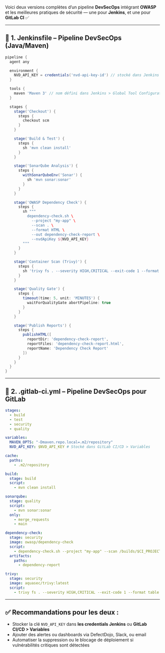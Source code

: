 Voici deux versions complètes d’un pipeline **DevSecOps** intégrant **OWASP** et les meilleures pratiques de sécurité — une pour **Jenkins**, et une pour **GitLab CI** ✅

---

## 🧱 **1. Jenkinsfile – Pipeline DevSecOps (Java/Maven)**
```groovy
pipeline {
  agent any

  environment {
    NVD_API_KEY = credentials('nvd-api-key-id') // stocké dans Jenkins credentials
  }

  tools {
    maven 'Maven 3' // nom défini dans Jenkins > Global Tool Configuration
  }

  stages {
    stage('Checkout') {
      steps {
        checkout scm
      }
    }

    stage('Build & Test') {
      steps {
        sh 'mvn clean install'
      }
    }

    stage('SonarQube Analysis') {
      steps {
        withSonarQubeEnv('Sonar') {
          sh 'mvn sonar:sonar'
        }
      }
    }

    stage('OWASP Dependency Check') {
      steps {
        sh """
          dependency-check.sh \
            --project "my-app" \
            --scan . \
            --format HTML \
            --out dependency-check-report \
            --nvdApiKey ${NVD_API_KEY}
        """
      }
    }

    stage('Container Scan (Trivy)') {
      steps {
        sh 'trivy fs . --severity HIGH,CRITICAL --exit-code 1 --format table'
      }
    }

    stage('Quality Gate') {
      steps {
        timeout(time: 5, unit: 'MINUTES') {
          waitForQualityGate abortPipeline: true
        }
      }
    }

    stage('Publish Reports') {
      steps {
        publishHTML([
          reportDir: 'dependency-check-report',
          reportFiles: 'dependency-check-report.html',
          reportName: 'Dependency Check Report'
        ])
      }
    }
  }
}
```

---

## 🧪 **2. .gitlab-ci.yml – Pipeline DevSecOps pour GitLab**

```yaml
stages:
  - build
  - test
  - security
  - quality

variables:
  MAVEN_OPTS: "-Dmaven.repo.local=.m2/repository"
  NVD_API_KEY: $NVD_API_KEY # Stocké dans GitLab CI/CD > Variables

cache:
  paths:
    - .m2/repository

build:
  stage: build
  script:
    - mvn clean install

sonarqube:
  stage: quality
  script:
    - mvn sonar:sonar
  only:
    - merge_requests
    - main

dependency-check:
  stage: security
  image: owasp/dependency-check
  script:
    - dependency-check.sh --project "my-app" --scan /builds/$CI_PROJECT_PATH --out dependency-report --nvdApiKey $NVD_API_KEY
  artifacts:
    paths:
      - dependency-report

trivy:
  stage: security
  image: aquasec/trivy:latest
  script:
    - trivy fs . --severity HIGH,CRITICAL --exit-code 1 --format table

```

---

## ✅ Recommandations pour les deux :
- Stocker la clé `NVD_API_KEY` dans **les credentials Jenkins** ou **GitLab CI/CD > Variables**
- Ajouter des alertes ou dashboards via DefectDojo, Slack, ou email
- Automatiser la suppression ou le blocage de déploiement si vulnérabilités critiques sont détectées


